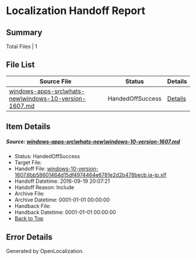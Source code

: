 # <a name='report-top'></a> Localization Handoff Report

## Summary
 Total Files | 1

## File List
 Source File | Status | Details 
 ----------- | ------ | ------- 
 [windows-apps-src\whats-new\windows-10-version-1607.md](https://github.com/Microsoft/windows-apps/blob/fabe73cf75db4ce4b27805c7a4cf1c820be1b43e/windows-apps-src/whats-new/windows-10-version-1607.md) | HandedOffSuccess | [Details](#e9e381f3d01e2c0acc5c4ad55937fce3120a32498012)

## Item Details
##### <a name='e9e381f3d01e2c0acc5c4ad55937fce3120a32498012'></a> Source: [windows-apps-src\whats-new\windows-10-version-1607.md](https://github.com/Microsoft/windows-apps/blob/fabe73cf75db4ce4b27805c7a4cf1c820be1b43e/windows-apps-src/whats-new/windows-10-version-1607.md)
* Status: HandedOffSuccess
* Target File: 
* Handoff File: [windows-10-version-1607.6bb58601464d15df4974464e6781e2d2b478becb.ja-jp.xlf](https://github.com/Microsoft/WDG.handoff/blob/9912b8195c3f7b7c47a201776062a26a45026ed4/ol-handoff/Microsoft/windows-apps.ja-jp/master/windows-10-version-1607.6bb58601464d15df4974464e6781e2d2b478becb.ja-jp.xlf)
* Handoff Datetime: 2016-09-19 20:07:21
* Handoff Reason: Include
* Archive File: 
* Archive Datetime: 0001-01-01 00:00:00
* Handback File: 
* Handback Datetime: 0001-01-01 00:00:00
* [Back to Top](#report-top)


## Error Details

Generated by OpenLocalization.
